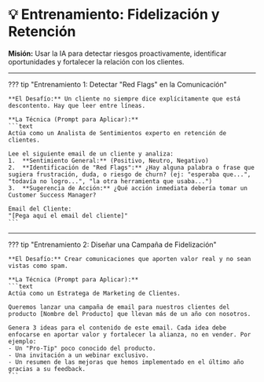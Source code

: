 # 💡 Entrenamiento: Fidelización y Retención

**Misión:** Usar la IA para detectar riesgos proactivamente, identificar oportunidades y fortalecer la relación con los clientes.

---

??? tip "Entrenamiento 1: Detectar "Red Flags" en la Comunicación"

    **El Desafío:** Un cliente no siempre dice explícitamente que está descontento. Hay que leer entre líneas.

    **La Técnica (Prompt para Aplicar):**
    ```text
    Actúa como un Analista de Sentimientos experto en retención de clientes.

    Lee el siguiente email de un cliente y analiza:
    1.  **Sentimiento General:** (Positivo, Neutro, Negativo)
    2.  **Identificación de "Red Flags":** ¿Hay alguna palabra o frase que sugiera frustración, duda, o riesgo de churn? (ej: "esperaba que...", "todavía no logro...", "la otra herramienta que usaba...")
    3.  **Sugerencia de Acción:** ¿Qué acción inmediata debería tomar un Customer Success Manager?

    Email del Cliente:
    "[Pega aquí el email del cliente]"
    ```

---

??? tip "Entrenamiento 2: Diseñar una Campaña de Fidelización"

    **El Desafío:** Crear comunicaciones que aporten valor real y no sean vistas como spam.

    **La Técnica (Prompt para Aplicar):**
    ```text
    Actúa como un Estratega de Marketing de Clientes.
    
    Queremos lanzar una campaña de email para nuestros clientes del producto [Nombre del Producto] que llevan más de un año con nosotros.

    Genera 3 ideas para el contenido de este email. Cada idea debe enfocarse en aportar valor y fortalecer la alianza, no en vender. Por ejemplo:
    - Un "Pro-Tip" poco conocido del producto.
    - Una invitación a un webinar exclusivo.
    - Un resumen de las mejoras que hemos implementado en el último año gracias a su feedback.
    ```